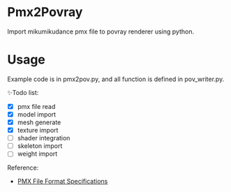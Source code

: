 # Pmx2Povray
Import mikumikudance pmx file to povray renderer using python.

# Usage
Example code is in pmx2pov.py, and all function is defined in pov_writer.py.

✨Todo list:
- [x] pmx file read
- [x] model import
- [x] mesh generate
- [x] texture import
- [ ] shader integration
- [ ] skeleton import
- [ ] weight import

Reference:
- [PMX File Format Specifications](https://gist.github.com/felixjones/f8a06bd48f9da9a4539f)
